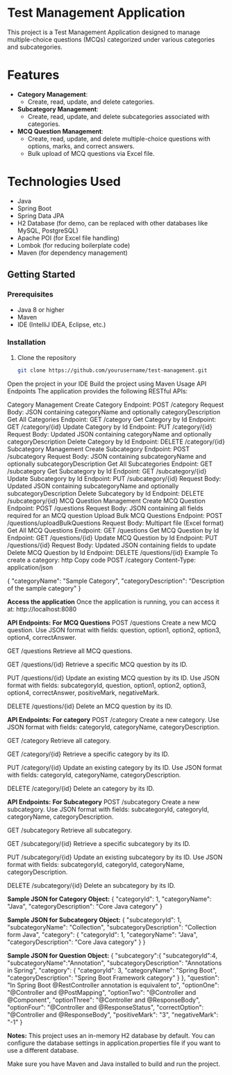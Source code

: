 # Test Management Application

This project is a Test Management Application designed to manage multiple-choice questions (MCQs) categorized under various categories and subcategories.

# Features

- **Category Management**:
  - Create, read, update, and delete categories.
- **Subcategory Management**:
  - Create, read, update, and delete subcategories associated with categories.
- **MCQ Question Management**:
  - Create, read, update, and delete multiple-choice questions with options, marks, and correct answers.
  - Bulk upload of MCQ questions via Excel file.

# Technologies Used

- Java
- Spring Boot
- Spring Data JPA
- H2 Database (for demo, can be replaced with other databases like MySQL, PostgreSQL)
- Apache POI (for Excel file handling)
- Lombok (for reducing boilerplate code)
- Maven (for dependency management)

## Getting Started

### Prerequisites

- Java 8 or higher
- Maven
- IDE (IntelliJ IDEA, Eclipse, etc.)

### Installation

1. Clone the repository
   ```sh
   git clone https://github.com/yourusername/test-management.git
Open the project in your IDE
Build the project using Maven
Usage
API Endpoints
The application provides the following RESTful APIs:

Category Management
Create Category
Endpoint: POST /category
Request Body: JSON containing categoryName and optionally categoryDescription
Get All Categories
Endpoint: GET /category
Get Category by Id
Endpoint: GET /category/{id}
Update Category by Id
Endpoint: PUT /category/{id}
Request Body: Updated JSON containing categoryName and optionally categoryDescription
Delete Category by Id
Endpoint: DELETE /category/{id}
Subcategory Management
Create Subcategory
Endpoint: POST /subcategory
Request Body: JSON containing subcategoryName and optionally subcategoryDescription
Get All Subcategories
Endpoint: GET /subcategory
Get Subcategory by Id
Endpoint: GET /subcategory/{id}
Update Subcategory by Id
Endpoint: PUT /subcategory/{id}
Request Body: Updated JSON containing subcategoryName and optionally subcategoryDescription
Delete Subcategory by Id
Endpoint: DELETE /subcategory/{id}
MCQ Question Management
Create MCQ Question
Endpoint: POST /questions
Request Body: JSON containing all fields required for an MCQ question
Upload Bulk MCQ Questions
Endpoint: POST /questions/uploadBulkQuestions
Request Body: Multipart file (Excel format)
Get All MCQ Questions
Endpoint: GET /questions
Get MCQ Question by Id
Endpoint: GET /questions/{id}
Update MCQ Question by Id
Endpoint: PUT /questions/{id}
Request Body: Updated JSON containing fields to update
Delete MCQ Question by Id
Endpoint: DELETE /questions/{id}
Example
To create a category:
http
Copy code
POST /category
Content-Type: application/json

{
  "categoryName": "Sample Category",
  "categoryDescription": "Description of the sample category"
}

**Access the application**
Once the application is running, you can access it at:
http://localhost:8080


**API Endpoints:**
**For MCQ Questions**
POST /questions
Create a new MCQ question. Use JSON format with fields: question, option1, option2, option3, option4, correctAnswer.

GET /questions
Retrieve all MCQ questions.

GET /questions/{id}
Retrieve a specific MCQ question by its ID.

PUT /questions/{id}
Update an existing MCQ question by its ID. Use JSON format with fields: subcategoryId, question, option1, option2, option3, option4, correctAnswer, positiveMark, negativeMark.

DELETE /questions/{id}
Delete an MCQ question by its ID.


**API Endpoints:**
**For category**
POST /category
Create a new category. Use JSON format with fields: categoryId, categoryName, categoryDescription.

GET /category
Retrieve all category.

GET /category/{id}
Retrieve a specific category by its ID.

PUT /category/{id}
Update an existing category by its ID. Use JSON format with fields: categoryId, categoryName, categoryDescription.

DELETE /category/{id}
Delete an category by its ID.


**API Endpoints:**
**For Subcategory**
POST /subcategory
Create a new subcategory. Use JSON format with fields: subcategoryId, categoryId, categoryName, categoryDescription.

GET /subcategory
Retrieve all subcategory.

GET /subcategory/{id}
Retrieve a specific subcategory by its ID.

PUT /subcategory/{id}
Update an existing subcategory by its ID. Use JSON format with fields: subcategoryId, categoryId, categoryName, categoryDescription.

DELETE /subcategory/{id}
Delete an subcategory by its ID.


**Sample JSON for Category Object:**
{
    "categoryId": 1,
    "categoryName": "Java",
    "categoryDescription": "Core Java category"
}


**Sample JSON for Subcategory Object:**
{
    "subcategoryId": 1,
    "subcategoryName": "Collection",
    "subcategoryDescription": "Collection form Java",
    "category": {
        "categoryId": 1,
        "categoryName": "Java",
        "categoryDescription": "Core Java category"
    }
}


**Sample JSON for Question Object:**
{
	"subcategory":{
		"subcategoryId":4,
        "subcategoryName":"Annotation",
        "subcategoryDescription": "Annotations in Spring",
        "category": {
            "categoryId": 3,
            "categoryName": "Spring Boot",
            "categoryDescription": "Spring Boot Framework category"
        }
	},
	"question": "In Spring Boot @RestController annotation is equivalent to",
	"optionOne": "@Controller and @PostMapping",
	"optionTwo": "@Controller and @Component",
	"optionThree": "@Controller and @ResponseBody",
	"optionFour": "@Controller and @ResponseStatus",
	"correctOption": "@Controller and @ResponseBody",
	"positiveMark": "3",
	"negativeMark": "-1"
}


**Notes:**
This project uses an in-memory H2 database by default. You can configure the database settings in application.properties file if you want to use a different database.

Make sure you have Maven and Java installed to build and run the project.

